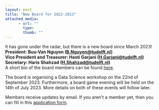 ```yaml
---
layout: post
title: "New Board for 2022-2023"
attached_media:
      - url: ""
        type: 
        thumb: ""
---
```

It has gone under the radar, but there is a new board since March 2023! \
**President: Buu-Van Nguyen (B.Nguyen@tudelft.nl)** \
**Vice President and Treasurer: Hasti Garjani (H.Garjani@tudelft.nl)** \
**Secretary: Haris Shahzad (H.Shahzad@tudelft.nl)** \
A short bio of the board members can be found [here].

The board is organising a Data Science workshop on the 22nd of September 2023. Furthermore, a board game evening will be held on the 14th of July 2023.
More details on both of these events will follow later.

Members receive updates by email. If you aren't a member yet, then you can fill in this [application form].

[application form]: https://docs.google.com/forms/d/e/1FAIpQLSewywaxzoU_7emcSgcHgwqjIcl8Ic8MRR_a-2Q3mzrpZgaTxA/viewform?usp=sharing
[here]: http://sscdelft.github.io/board/
[SIAMSC-EWI@tudelft.nl]: mailto:SIAMSC-EWI@tudelft.nl
[B.Nguyen@tudelft.nl]: mailto:B.Nguyen@tudelft.nl
[H.Garjani@tudelft.nl]: mailto:H.Garjani@tudelft.nl
[H.Shahzad@tudelft.nl]: mailto:H.Shahzad@tudelft.nl
